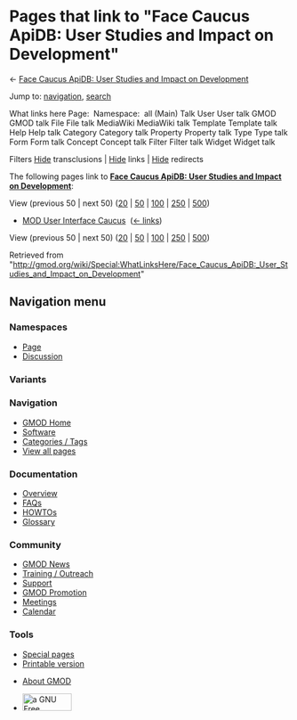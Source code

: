 <div id="mw-page-base" class="noprint">

</div>

<div id="mw-head-base" class="noprint">

</div>

<div id="content" class="mw-body" role="main">

<span id="top"></span>

<div id="mw-js-message" style="display:none;">

</div>



# <span dir="auto">Pages that link to "Face Caucus ApiDB: User Studies and Impact on Development"</span>

<div id="bodyContent">

<div id="contentSub">

← [Face Caucus ApiDB: User Studies and Impact on
Development](/wiki/Face_Caucus_ApiDB:_User_Studies_and_Impact_on_Development "Face Caucus ApiDB: User Studies and Impact on Development")

</div>

<div id="jump-to-nav" class="mw-jump">

Jump to: [navigation](#mw-navigation), [search](#p-search)

</div>

<div id="mw-content-text">

What links here Page:  Namespace:  all (Main) Talk User User talk GMOD
GMOD talk File File talk MediaWiki MediaWiki talk Template Template talk
Help Help talk Category Category talk Property Property talk Type Type
talk Form Form talk Concept Concept talk Filter Filter talk Widget
Widget talk

Filters
[Hide](/mediawiki/index.php?title=Special:WhatLinksHere/Face_Caucus_ApiDB:_User_Studies_and_Impact_on_Development&hidetrans=1 "Special:WhatLinksHere/Face Caucus ApiDB: User Studies and Impact on Development")
transclusions \|
[Hide](/mediawiki/index.php?title=Special:WhatLinksHere/Face_Caucus_ApiDB:_User_Studies_and_Impact_on_Development&hidelinks=1 "Special:WhatLinksHere/Face Caucus ApiDB: User Studies and Impact on Development")
links \|
[Hide](/mediawiki/index.php?title=Special:WhatLinksHere/Face_Caucus_ApiDB:_User_Studies_and_Impact_on_Development&hideredirs=1 "Special:WhatLinksHere/Face Caucus ApiDB: User Studies and Impact on Development")
redirects

The following pages link to **[Face Caucus ApiDB: User Studies and
Impact on
Development](/wiki/Face_Caucus_ApiDB:_User_Studies_and_Impact_on_Development "Face Caucus ApiDB: User Studies and Impact on Development")**:

View (previous 50 \| next 50)
([20](/mediawiki/index.php?title=Special:WhatLinksHere/Face_Caucus_ApiDB:_User_Studies_and_Impact_on_Development&limit=20 "Special:WhatLinksHere/Face Caucus ApiDB: User Studies and Impact on Development")
\|
[50](/mediawiki/index.php?title=Special:WhatLinksHere/Face_Caucus_ApiDB:_User_Studies_and_Impact_on_Development&limit=50 "Special:WhatLinksHere/Face Caucus ApiDB: User Studies and Impact on Development")
\|
[100](/mediawiki/index.php?title=Special:WhatLinksHere/Face_Caucus_ApiDB:_User_Studies_and_Impact_on_Development&limit=100 "Special:WhatLinksHere/Face Caucus ApiDB: User Studies and Impact on Development")
\|
[250](/mediawiki/index.php?title=Special:WhatLinksHere/Face_Caucus_ApiDB:_User_Studies_and_Impact_on_Development&limit=250 "Special:WhatLinksHere/Face Caucus ApiDB: User Studies and Impact on Development")
\|
[500](/mediawiki/index.php?title=Special:WhatLinksHere/Face_Caucus_ApiDB:_User_Studies_and_Impact_on_Development&limit=500 "Special:WhatLinksHere/Face Caucus ApiDB: User Studies and Impact on Development"))

- [MOD User Interface
  Caucus](/wiki/MOD_User_Interface_Caucus "MOD User Interface Caucus") ‎
  <span class="mw-whatlinkshere-tools">([←
  links](/mediawiki/index.php?title=Special:WhatLinksHere&target=MOD+User+Interface+Caucus "Special:WhatLinksHere"))</span>

View (previous 50 \| next 50)
([20](/mediawiki/index.php?title=Special:WhatLinksHere/Face_Caucus_ApiDB:_User_Studies_and_Impact_on_Development&limit=20 "Special:WhatLinksHere/Face Caucus ApiDB: User Studies and Impact on Development")
\|
[50](/mediawiki/index.php?title=Special:WhatLinksHere/Face_Caucus_ApiDB:_User_Studies_and_Impact_on_Development&limit=50 "Special:WhatLinksHere/Face Caucus ApiDB: User Studies and Impact on Development")
\|
[100](/mediawiki/index.php?title=Special:WhatLinksHere/Face_Caucus_ApiDB:_User_Studies_and_Impact_on_Development&limit=100 "Special:WhatLinksHere/Face Caucus ApiDB: User Studies and Impact on Development")
\|
[250](/mediawiki/index.php?title=Special:WhatLinksHere/Face_Caucus_ApiDB:_User_Studies_and_Impact_on_Development&limit=250 "Special:WhatLinksHere/Face Caucus ApiDB: User Studies and Impact on Development")
\|
[500](/mediawiki/index.php?title=Special:WhatLinksHere/Face_Caucus_ApiDB:_User_Studies_and_Impact_on_Development&limit=500 "Special:WhatLinksHere/Face Caucus ApiDB: User Studies and Impact on Development"))

</div>

<div class="printfooter">

Retrieved from
"<http://gmod.org/wiki/Special:WhatLinksHere/Face_Caucus_ApiDB:_User_Studies_and_Impact_on_Development>"

</div>

<div id="catlinks" class="catlinks catlinks-allhidden">

</div>

<div class="visualClear">

</div>

</div>

</div>

<div id="mw-navigation">

## Navigation menu

<div id="mw-head">



<div id="left-navigation">

<div id="p-namespaces" class="vectorTabs" role="navigation"
aria-labelledby="p-namespaces-label">

### Namespaces

- <span id="ca-nstab-main"><a
  href="/wiki/Face_Caucus_ApiDB:_User_Studies_and_Impact_on_Development"
  accesskey="c" title="View the content page [c]">Page</a></span>
- <span id="ca-talk"><a
  href="/mediawiki/index.php?title=Talk:Face_Caucus_ApiDB:_User_Studies_and_Impact_on_Development&amp;action=edit&amp;redlink=1"
  accesskey="t"
  title="Discussion about the content page [t]">Discussion</a></span>

</div>

<div id="p-variants" class="vectorMenu emptyPortlet" role="navigation"
aria-labelledby="p-variants-label">

### 

### Variants[](#)

<div class="menu">

</div>

</div>

</div>

<div id="right-navigation">





</div>



</div>

</div>

</div>

<div id="mw-panel">

<div id="p-logo" role="banner">

<a href="/wiki/Main_Page"
style="background-image: url(http://gmod.org/images/GMOD-cogs.png);"
title="Visit the main page"></a>

</div>

<div id="p-Navigation" class="portal" role="navigation"
aria-labelledby="p-Navigation-label">

### Navigation

<div class="body">

- <span id="n-GMOD-Home">[GMOD Home](/wiki/Main_Page)</span>
- <span id="n-Software">[Software](/wiki/GMOD_Components)</span>
- <span id="n-Categories-.2F-Tags">[Categories /
  Tags](/wiki/Categories)</span>
- <span id="n-View-all-pages">[View all
  pages](/wiki/Special:AllPages)</span>

</div>

</div>

<div id="p-Documentation" class="portal" role="navigation"
aria-labelledby="p-Documentation-label">

### Documentation

<div class="body">

- <span id="n-Overview">[Overview](/wiki/Overview)</span>
- <span id="n-FAQs">[FAQs](/wiki/Category:FAQ)</span>
- <span id="n-HOWTOs">[HOWTOs](/wiki/Category:HOWTO)</span>
- <span id="n-Glossary">[Glossary](/wiki/Glossary)</span>

</div>

</div>

<div id="p-Community" class="portal" role="navigation"
aria-labelledby="p-Community-label">

### Community

<div class="body">

- <span id="n-GMOD-News">[GMOD News](/wiki/GMOD_News)</span>
- <span id="n-Training-.2F-Outreach">[Training /
  Outreach](/wiki/Training_and_Outreach)</span>
- <span id="n-Support">[Support](/wiki/Support)</span>
- <span id="n-GMOD-Promotion">[GMOD
  Promotion](/wiki/GMOD_Promotion)</span>
- <span id="n-Meetings">[Meetings](/wiki/Meetings)</span>
- <span id="n-Calendar">[Calendar](/wiki/Calendar)</span>

</div>

</div>

<div id="p-tb" class="portal" role="navigation"
aria-labelledby="p-tb-label">

### Tools

<div class="body">

- <span id="t-specialpages"><a href="/wiki/Special:SpecialPages" accesskey="q"
  title="A list of all special pages [q]">Special pages</a></span>
- <span id="t-print"><a
  href="/mediawiki/index.php?title=Special:WhatLinksHere/Face_Caucus_ApiDB:_User_Studies_and_Impact_on_Development&amp;printable=yes"
  rel="alternate" accesskey="p"
  title="Printable version of this page [p]">Printable version</a></span>

</div>

</div>

</div>

</div>

<div id="footer" role="contentinfo">

- <span id="footer-places-about">[About
  GMOD](/wiki/GMOD:About "GMOD:About")</span>

<!-- -->

- <span id="footer-copyrightico">[<img src="http://www.gnu.org/graphics/gfdl-logo-small.png" width="88"
  height="31" alt="a GNU Free Documentation License" />](http://www.gnu.org/licenses/fdl-1.3.html)</span>


<div style="clear:both">

</div>

</div>
